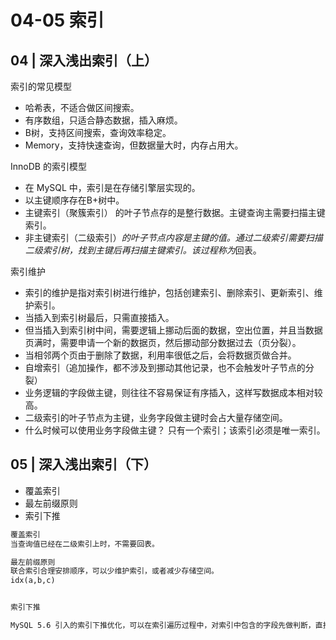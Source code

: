 # 04-05 索引

## 04 | 深入浅出索引（上）

索引的常见模型

- 哈希表，不适合做区间搜索。
- 有序数组，只适合静态数据，插入麻烦。
- B树，支持区间搜索，查询效率稳定。
- Memory，支持快速查询，但数据量大时，内存占用大。

InnoDB 的索引模型

- 在 MySQL 中，索引是在存储引擎层实现的。
- 以主键顺序存在B+树中。
- 主键索引（聚簇索引） 的叶子节点存的是整行数据。主键查询主需要扫描主键索引。
- 非主键索引（二级索引）*的叶子节点内容是主键的值。通过二级索引需要扫描二级索引树，找到主键后再扫描主键索引。该过程称为*回表。

索引维护

- 索引的维护是指对索引树进行维护，包括创建索引、删除索引、更新索引、维护索引。
- 当插入到索引树最后，只需直接插入。
- 但当插入到索引树中间，需要逻辑上挪动后面的数据，空出位置，并且当数据页满时，需要申请一个新的数据页，然后挪动部分数据过去（页分裂）。
- 当相邻两个页由于删除了数据，利用率很低之后，会将数据页做合并。
- 自增索引（追加操作，都不涉及到挪动其他记录，也不会触发叶子节点的分裂）
- 业务逻辑的字段做主键，则往往不容易保证有序插入，这样写数据成本相对较高。
- 二级索引的叶子节点为主键，业务字段做主键时会占大量存储空间。
- 什么时候可以使用业务字段做主键？ 只有一个索引；该索引必须是唯一索引。

## 05 | 深入浅出索引（下）

- 覆盖索引
- 最左前缀原则
- 索引下推

```md
覆盖索引
当查询值已经在二级索引上时，不需要回表。

最左前缀原则
联合索引合理安排顺序，可以少维护索引，或者减少存储空间。
idx(a,b,c)


索引下推

MySQL 5.6 引入的索引下推优化，可以在索引遍历过程中，对索引中包含的字段先做判断，直接过滤掉不满足条件的记录，减少回表次数。
```
